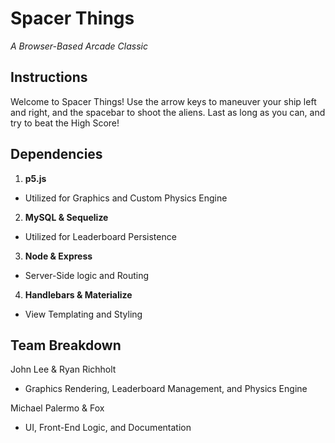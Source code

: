 # Spacer Things
_A Browser-Based Arcade Classic_

## Instructions

Welcome to Spacer Things! Use the arrow keys to maneuver your ship left and right, and the spacebar to shoot the aliens. Last as long as you can, and try to beat the High Score!

## Dependencies

 1. **p5.js**
  - Utilized for Graphics and Custom Physics Engine
 2. **MySQL & Sequelize**
  - Utilized for Leaderboard Persistence
 3. **Node & Express**
  - Server-Side logic and Routing
 4.  **Handlebars & Materialize**
  - View Templating and Styling


## Team Breakdown

John Lee & Ryan Richholt
 - Graphics Rendering, Leaderboard Management, and Physics Engine

Michael Palermo & Fox
 - UI, Front-End Logic, and Documentation
